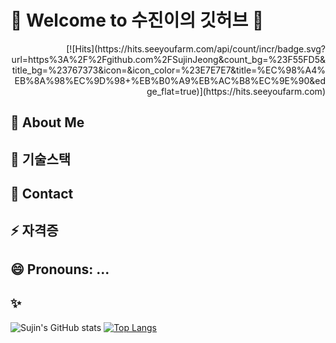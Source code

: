 # 👋 Welcome to 수진이의 깃허브 👋

<p align="right">  
[![Hits](https://hits.seeyoufarm.com/api/count/incr/badge.svg?url=https%3A%2F%2Fgithub.com%2FSujinJeong&count_bg=%23F55FD5&title_bg=%23767373&icon=&icon_color=%23E7E7E7&title=%EC%98%A4%EB%8A%98%EC%9D%98+%EB%B0%A9%EB%AC%B8%EC%9E%90&edge_flat=true)](https://hits.seeyoufarm.com)  
</p>  

## 🌱 About Me
## 👯 기술스택

## 💬 Contact
## ⚡ 자격증
## 😄 Pronouns: ...
## ✨

  
![Sujin's GitHub stats](https://github-readme-stats.vercel.app/api?username=SujinJeong&show_icons=true&theme=dark)
[![Top Langs](https://github-readme-stats.vercel.app/api/top-langs/?username=SujinJeong)](https://github.com/anuraghazra/github-readme-stats)
